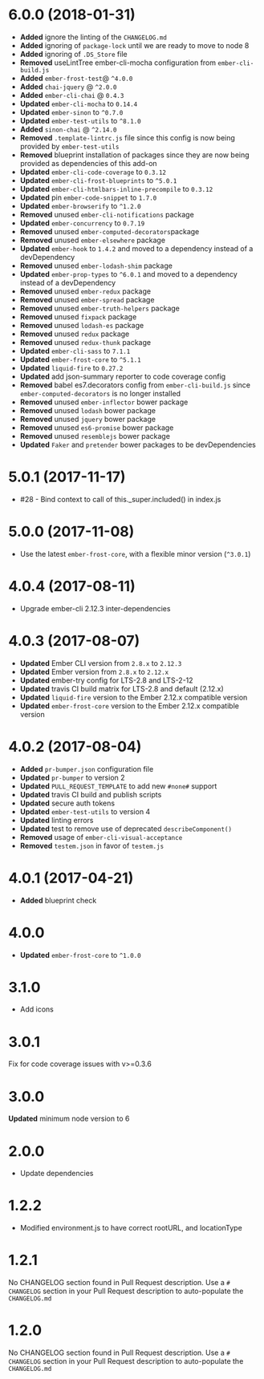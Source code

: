 # 6.0.0 (2018-01-31)
* **Added** ignore the linting of the `CHANGELOG.md`
* **Added** ignoring of `package-lock` until we are ready to move to node 8
* **Added** ignoring of `.DS_Store` file
* **Removed** useLintTree ember-cli-mocha configuration from `ember-cli-build.js`
* **Added** `ember-frost-test`@ `^4.0.0`
* **Added** `chai-jquery` @ `^2.0.0`
* **Added** `ember-cli-chai` @ `0.4.3`
* **Updated** `ember-cli-mocha` to `0.14.4`
* **Updated** `ember-sinon` to `^0.7.0`
* **Updated** `ember-test-utils` to `^8.1.0`
* **Added** `sinon-chai` @ `^2.14.0`
* **Removed** `.template-lintrc.js` file since this config is now being provided by `ember-test-utils`
* **Removed** blueprint installation of packages since they are now being provided as dependencies of this add-on
* **Updated** `ember-cli-code-coverage` to `0.3.12`
* **Updated** `ember-cli-frost-blueprints` to `^5.0.1`
* **Updated** `ember-cli-htmlbars-inline-precompile` to `0.3.12`
* **Updated** pin `ember-code-snippet` to `1.7.0`
* **Updated** `ember-browserify` to `^1.2.0`
* **Removed** unused `ember-cli-notifications` package
* **Updated** `ember-concurrency` to `0.7.19`
* **Removed** unused `ember-computed-decorators`package
* **Removed** unused `ember-elsewhere` package
* **Updated** `ember-hook` to `1.4.2` and moved to a dependency instead of a devDependency
* **Removed** unused `ember-lodash-shim` package
* **Updated** `ember-prop-types` to `^6.0.1` and moved to a dependency instead of a devDependency
* **Removed** unused `ember-redux` package
* **Removed** unused `ember-spread` package
* **Removed** unused `ember-truth-helpers` package
* **Removed** unused `fixpack` package
* **Removed** unused `lodash-es` package
* **Removed** unused `redux` package
* **Removed** unused `redux-thunk` package
* **Updated** `ember-cli-sass` to `7.1.1`
* **Updated** `ember-frost-core` to `^5.1.1`
* **Updated** `liquid-fire` to `0.27.2`
* **Updated** add json-summary reporter to code coverage config
* **Removed** babel es7.decorators config from `ember-cli-build.js` since `ember-computed-decorators` is no longer installed
* **Removed** unused `ember-inflector` bower package
* **Removed** unused `lodash` bower package
* **Removed** unused `jquery` bower package
* **Removed** unused `es6-promise` bower package
* **Removed** unused `resemblejs` bower package
* **Updated** `Faker` and `pretender` bower packages to be devDependencies



# 5.0.1 (2017-11-17)
* #28 - Bind context to call of this._super.included() in index.js

# 5.0.0 (2017-11-08)
* Use the latest `ember-frost-core`, with a flexible minor version (`^3.0.1`)


# 4.0.4 (2017-08-11)
* Upgrade ember-cli 2.12.3 inter-dependencies

# 4.0.3 (2017-08-07)
* **Updated** Ember CLI version from `2.8.x` to `2.12.3`
* **Updated** Ember version from `2.8.x` to `2.12.x`
* **Updated** ember-try config for LTS-2.8 and LTS-2-12
* **Updated** travis CI build matrix for LTS-2.8 and default (2.12.x)
* **Updated** `liquid-fire` version to the Ember 2.12.x compatible version
* **Updated** `ember-frost-core` version to the Ember 2.12.x compatible version

# 4.0.2 (2017-08-04)
* **Added** `pr-bumper.json` configuration file
* **Updated** `pr-bumper` to version 2
* **Updated** `PULL_REQUEST_TEMPLATE` to add new `#none#` support
* **Updated** travis CI build and publish scripts
* **Updated** secure auth tokens
* **Updated** `ember-test-utils` to version 4
* **Updated** linting errors
* **Updated** test to remove use of deprecated `describeComponent()`
* **Removed** usage of `ember-cli-visual-acceptance`
* **Removed** `testem.json` in favor of `testem.js`

# 4.0.1 (2017-04-21)
* **Added** blueprint check

# 4.0.0
* **Updated** `ember-frost-core` to `^1.0.0`

# 3.1.0
* Add icons

# 3.0.1
Fix for code coverage issues with v>=0.3.6


# 3.0.0
**Updated** minimum node version to 6



# 2.0.0
- Update dependencies


# 1.2.2
 - Modified environment.js to have correct rootURL, and locationType


# 1.2.1
No CHANGELOG section found in Pull Request description.
Use a `# CHANGELOG` section in your Pull Request description to auto-populate the `CHANGELOG.md`

# 1.2.0
No CHANGELOG section found in Pull Request description.
Use a `# CHANGELOG` section in your Pull Request description to auto-populate the `CHANGELOG.md`

